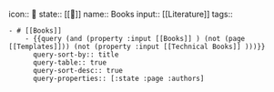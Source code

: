 icon:: 📖
state:: [[🌲]]
name:: Books
input:: [[Literature]]
tags::

	- # [[Books]]
		- {{query (and (property :input [[Books]] ) (not (page [[Templates]])) (not (property :input [[Technical Books]] )))}}
		  query-sort-by:: title
		  query-table:: true
		  query-sort-desc:: true
		  query-properties:: [:state :page :authors]
